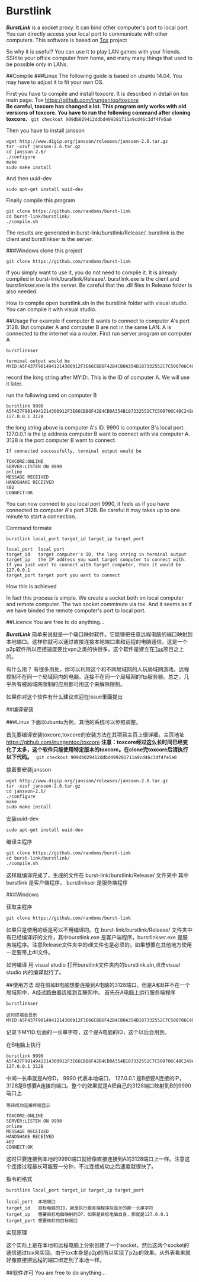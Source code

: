 Burstlink
==========

***BurstLink*** is a socket proxy. It can bind other computer's port to local port. You can directly access your local port to communicate with other computers. This software is based on [Tox](https://github.com/irungentoo/toxcore "toxcore") project

So why it is useful?
You can use it to play LAN games with your friends.
SSH to your office computer from home, and many many things that used to be possible only in LANs.

##Compile
###Linux
The following guide is based on ubuntu 14.04. You may have to adjust it to fit your own OS.

First you have to compile and install toxcore. It is described in detail on tox main page. Tox https://github.com/irungentoo/toxcore  
**Be careful, toxcore has changed a lot. This program only works with old versions of toxcore. You have to run the following command after cloning toxcore.**
``` git checkout 909db029412ddbd499281711a9cd46c3df4fe5a0```

Then you have to install jansson

    wget http://www.digip.org/jansson/releases/jansson-2.6.tar.gz
    tar -xzvf jansson-2.6.tar.gz
    cd jansson-2.6/
    ./configure
    make
    sudo make install
    
And then uuid-dev

    sudo apt-get install uuid-dev

Finally compile this program

    git clone https://github.com/randoms/burst-link
    cd burst-link/burstlink/
    ./compile.sh

The results are generated in burst-link/burstlink/Release/.
burstlink is the client and burstlinkser is the server.

###Windows
clone this project

    git clone https://github.com/randoms/burst-link
    
If you simply want to use it, you do not need to compile it. It is already compiled in burst-link/burstlink/Release/. burstlink.exe is the client and burstlinkser.exe is the server. Be careful that the .dll files in Release folder is also needed.

How to compile
open burstlink.sln in the burstlink folder with visual studio. You can compile it with visual studio.

##Usage
For example if computer B wants to connect to computer A's port 3128. But computer A and computer B are not in the same LAN.
A is connected to the internet via a router.
First run server program on computer A

    burstlinkser
    
    terminal output would be
    MYID:A5F437F9014941214300912F3E66CBB6F42B4CB0A354B187332552C7C500706C40C249A2823C

record the long string after MYID:. This is the ID of computer A. We will use it later.

run the following cmd on computer B

    burstlink 9990 A5F437F9014941214300912F3E66CBB6F42B4CB0A354B187332552C7C500706C40C249A2823C 127.0.0.1 3128
    
the long string above is computer A's ID. 9990 is computer B's local port. 127.0.0.1 is the ip address computer B want to connect with via computer A. 3128 is the port computer B want to connect.

    If connected successfully, terminal output would be
    
    TOXCORE:ONLINE
    SERVER:LISTEN ON 9990
    online
    MESSAGE RECEIVED
    HANDSHAKE RECEIVED
    402
    CONNECT:OK

You can now connect to you local port 9990, it feels as if you have connected to computer A's port 3128. Be careful it may takes up to one minute to start a connection.

Command formate

    burstlink local_port target_id target_ip target_port
    
    local_port  local port
    target_id   target computer's ID, the long string in terminal output
    target_ip   the IP address you want target computer to connect with. If you just want to connect with target computer, then it would be 127.0.0.1 
    target_port target port you want to connect
    
How this is achieved

In fact this process is simple. We create a socket both on local computer and remote computer. The two socket comminute via tox. And it seems as if we have binded the remote computer's port to local port.
    
##Licence
  You are free to do anything...  

***BurstLink*** 简单来说就是一个端口映射软件。它能够把任意远程电脑的端口映射到本地端口。这样你就可以通过直接连接本地端口来和远程的电脑通信。这是一个p2p软件所以连接速度要比vpn之类的快很多。这个软件是建立在[Tox](https://github.com/irungentoo/toxcore "toxcore")项目之上的。

有什么用？
有很多用处，你可以利用这个和不同局域网的人玩局域网游戏。远程控制不在同一个局域网内的电脑。连接不在同一个局域网的ftp服务器。总之，几乎所有被局域网限制的应用都可用这个来解除限制。

如果你对这个软件有什么建议欢迎在issue里面提出

##编译安装

###Linux
下面以ubuntu为例，其他的系统可以参照调整。

首先要编译安装toxcore,toxcore的安装方法在其项目主页上很详细。主页地址 https://github.com/irungentoo/toxcore
**注意：toxcore经过这么长时间已经变化了太多，这个软件只能使用特定版本的toxcore。在clone完toxcore后请执行以下代码。**
``` git checkout 909db029412ddbd499281711a9cd46c3df4fe5a0```

接着要安装jansson

    wget http://www.digip.org/jansson/releases/jansson-2.6.tar.gz
    tar -xzvf jansson-2.6.tar.gz
    cd jansson-2.6/
    ./configure
    make
    sudo make install

安装uuid-dev
    
    sudo apt-get install uuid-dev
    
编译主程序
    
    git clone https://github.com/randoms/burst-link
    cd burst-link/burstlink/
    ./compile.sh
    
这样就编译完成了，生成的文件在 burst-link/burstlink/Release/ 文件夹中
其中 burstlink 是客户端程序， burstlinkser 是服务端程序
    
    
###Windows

获取主程序

    git clone https://github.com/randoms/burst-link
    
如果只是使用的话是可以不用编译的。在 burst-link/burstlink/Release/ 文件夹中有已经编译好的文件，其中burstlink.exe 是客户端程序，burstlinkser.exe 是服务端程序。注意Release文件夹中的dll文件也是必须的，如果想要在其他地方使用一定要带上dll文件。

如何编译
用 visual studio 打开burstlink文件夹内的burstlink.sln,点击visual studio 内的编译就行了。


##使用方法
现在假如B电脑想要连接到A电脑的3128端口，但是A和B并不在一个局域网中，A经过路由器连接到互联网中。
首先在A电脑上运行服务端程序

    burstlinkser
    
    这时终端会显示
    MYID:A5F437F9014941214300912F3E66CBB6F42B4CB0A354B187332552C7C500706C40C249A2823C

记录下MYID:后面的一长串字符，这个是A电脑的ID，这个以后会用到。

在B电脑上执行

    burstlink 9990 A5F437F9014941214300912F3E66CBB6F42B4CB0A354B187332552C7C500706C40C249A2823C 127.0.0.1 3128
    
中间一长串就是A的ID， 9990 代表本地端口， 127.0.0.1 是B想要A连接的IP，3128是B想要A连接的端口。整个的效果就是A把自己的3128端口映射到B的9990端口上.

    等待成功连接终端显示
    
    TOXCORE:ONLINE
    SERVER:LISTEN ON 9990
    online
    MESSAGE RECEIVED
    HANDSHAKE RECEIVED
    402
    CONNECT:OK

    
这时只要连接到本地的9990端口就好像直接连接到A的3128端口上一样。注意这个连接过程最长可能要一分钟，不过连接成功之后速度就很快了。

指令的格式

    burstlink local_port target_id target_ip target_port
    
    local_port  本地端口
    target_id   目标电脑的ID，就是执行服务端程序后显示的那一长串字符
    target_ip   想要目标电脑映射的IP，如果是目标电脑自身，那就是127.0.0.1
    target_port 想要映射的目标端口
    
实现原理

这个实际上是在本地和远程电脑上分别创建了一个socket，然后这两个socket的通信通过tox来实现。由于tox本身是p2p的所以实现了p2p的效果。从外表看来就好像直接把远程的端口绑定到了本地一样。
    
##软件许可
  You are free to do anything...  
